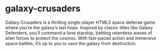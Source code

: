 # galaxy-crusaders

Galaxy Crusaders is a thrilling single-player HTML5 space defense game where you’re the galaxy’s last hope. Inspired by classic titles like Galaxy Defenders, you'll command a lone starship, battling relentless waves of alien forces to protect the cosmos. With fast-paced action and immersive space battles, it’s up to you to save the galaxy from destruction.
